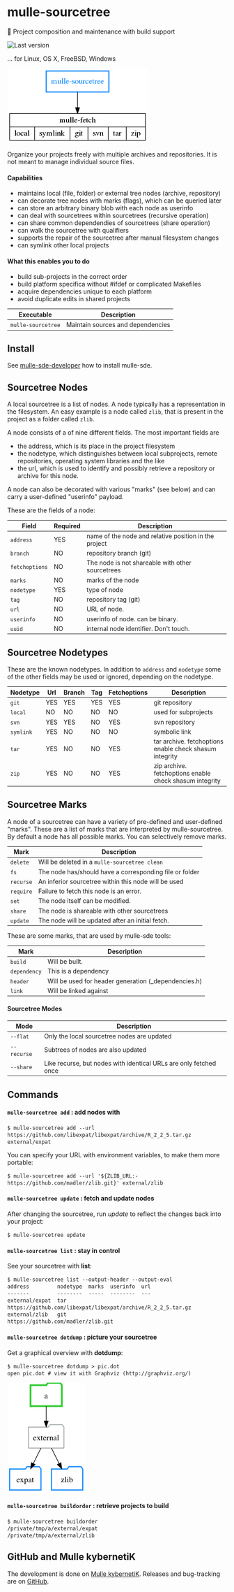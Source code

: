 # mulle-sourcetree

🌲 Project composition and maintenance with build support

![Last version](https://img.shields.io/github/tag/mulle-sde/mulle-sourcetree.svg)

... for Linux, OS X, FreeBSD, Windows

![Overview](mulle-sourcetree-overview.png)

Organize your projects freely with multiple archives and repositories.
It is not meant to manage individual source files.


#### Capabilities

* maintains local (file, folder) or external tree nodes (archive, repository)
* can decorate tree nodes with marks (flags), which can be queried later
* can store an arbitrary binary blob with each node as userinfo
* can deal with sourcetrees within sourcetrees (recursive operation)
* can share common dependendies of sourcetrees (share operation)
* can walk the sourcetree with qualifiers
* supports the repair of the sourcetree after manual filesystem changes
* can symlink other local projects


#### What this enables you to do

* build sub-projects in the correct order
* build platform specifica without #ifdef or complicated Makefiles
* acquire dependencies unique to each platform
* avoid duplicate edits in shared projects


Executable                      | Description
--------------------------------|--------------------------------
`mulle-sourcetree`              | Maintain sources and dependencies


## Install

See [mulle-sde-developer](//github.com/mulle-sde/mulle-sde-developer) how
to install mulle-sde.


## Sourcetree Nodes

A local sourcetree is a list of nodes. A node typically has a representation
in the filesystem. An easy example is a node called `zlib`, that is present
in the project as a folder called `zlib`.

A node consists of a of nine different fields. The most important fields are

* the address, which is its place in the project filesystem
* the nodetype, which distinguishes between local subprojects, remote repositories, operating system libraries and the like
* the url, which is used to identify and possibly retrieve a repository or archive for this node.

A node can also be decorated with various "marks" (see below) and can carry
a user-defined "userinfo" payload.

These are the fields of a node:

Field          | Required | Description
---------------|----------|---------------------------------------------
`address`      | YES      | name of the node and relative position in the project
`branch`       | NO       | repository branch (git)
`fetchoptions` | NO       | The node is not shareable with other sourcetrees
`marks`        | NO       | marks of the node
`nodetype`     | YES      | type of node
`tag`          | NO       | repository tag (git)
`url`          | NO       | URL of node.
`userinfo`     | NO       | userinfo of node. can be binary.
`uuid`         | NO       | internal node identifier. Don't touch.


## Sourcetree Nodetypes

These are the known nodetypes. In addition to `address` and `nodetype` some
of the other fields may be used or ignored, depending on the nodetype.

Nodetype  | Url | Branch | Tag | Fetchoptions | Description
----------|-----|--------|-----|--------------|------------------------
`git`     | YES | YES    | YES | YES          | git repository
`local`   | NO  | NO     | NO  | NO           | used for subprojects
`svn`     | YES | YES    | NO  | YES          | svn repository
`symlink` | YES | NO     | NO  | NO           | symbolic link
`tar`     | YES | NO     | NO  | YES          | tar archive. fetchoptions enable check shasum integrity
`zip`     | YES | NO     | NO  | YES          | zip archive. fetchoptions enable check shasum integrity


## Sourcetree Marks

A node of a sourcetree can have a variety of pre-defined and user-defined
"marks". These are a list of marks that are interpreted by mulle-sourcetree.
By default a node has all possible marks. You can selectively remove marks.

Mark       | Description
-----------|---------------------------------------------
`delete`   | Will be deleted in a `mulle-sourcetree clean`
`fs`       | The node has/should have a corresponding  file or folder
`recurse`  | An inferior sourcetree within this node will be used
`require`  | Failure to fetch this node is an error.
`set`      | The node itself can be modified.
`share`    | The node is shareable with other sourcetrees
`update`   | The node will be updated after an initial fetch.

These are some marks, that are used by mulle-sde tools:


Mark         | Description
-------------|---------------------------------------------
`build`      | Will be built.
`dependency` | This is a dependency
`header`     | Will be used for header generation (_dependencies.h)
`link`       | Will be linked against


#### Sourcetree Modes

Mode         | Description
-------------|---------------------------------------------
`--flat`     | Only the local sourcetree nodes are updated
`--recurse`  | Subtrees of nodes are also updated
`--share`    | Like recurse, but nodes with identical URLs are only fetched once


## Commands

#### `mulle-sourcetree add` : add nodes with

```
$ mulle-sourcetree add --url https://github.com/libexpat/libexpat/archive/R_2_2_5.tar.gz external/expat
```

You can specify your URL with environment variables, to make them more portable:

```
$ mulle-sourcetree add --url '${ZLIB_URL:-https://github.com/madler/zlib.git}' external/zlib
```


#### `mulle-sourcetree update` : fetch and update nodes

After changing the sourcetree, run *update* to reflect the changes back
into your project:



```
$ mulle-sourcetree update
```


#### `mulle-sourcetree list` : stay in control

See your sourcetree with **list**:

```
$ mulle-sourcetree list --output-header --output-eval
address         nodetype  marks  userinfo  url
-------         --------  -----  --------  ---
external/expat  tar                        https://github.com/libexpat/libexpat/archive/R_2_2_5.tar.gz
external/zlib   git                        https://github.com/madler/zlib.git
```

#### `mulle-sourcetree dotdump` : picture your sourcetree

Get a graphical overview with **dotdump**:

```
$ mulle-sourcetree dotdump > pic.dot
open pic.dot # view it with Graphviz (http://graphviz.org/)
```

![Picture](pic.png)


#### `mulle-sourcetree buildorder` : retrieve projects to build

```
$ mulle-sourcetree buildorder
/private/tmp/a/external/expat
/private/tmp/a/external/zlib
```



## GitHub and Mulle kybernetiK

The development is done on
[Mulle kybernetiK](https://www.mulle-kybernetik.com/software/git/mulle-sourcetree/master).
Releases and bug-tracking are on
[GitHub](https://github.com/{{PUBLISHER}}/mulle-sourcetree).
